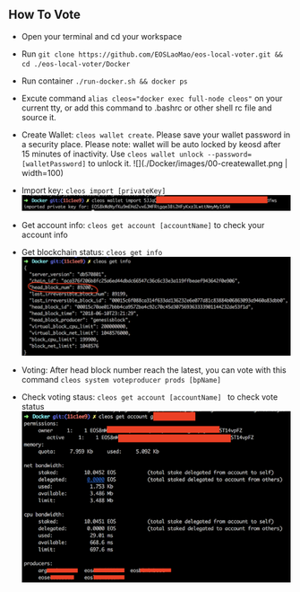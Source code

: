 ## How To Vote
* Open your terminal and cd your workspace

* Run `git clone https://github.com/EOSLaoMao/eos-local-voter.git && cd ./eos-local-voter/Docker`

* Run container `./run-docker.sh && docker ps`

* Excute command `alias cleos="docker exec full-node cleos"` on your current tty, or add this command to .bashrc or other shell rc file and source it.

* Create Wallet: `cleos wallet create`. Please save your wallet password in a security place. Please note: wallet will be auto locked by keosd after 15 minutes of inactivity. Use `cleos wallet unlock --password=[walletPassword]` to unlock it.
![](./Docker/images/00-createwallet.png | width=100)

* Import key: `cleos import [privateKey]`
![Optional Text](./Docker/images/01-importkey.png)

* Get account info: `cleos get account [accountName]` to check your account info 

* Get blockchain status: `cleos get info` 
![Optional Text](./Docker/images/02-getchaininfo.png)
 
* Voting: After head block number reach the latest, you can vote with this command `cleos system voteproducer prods [bpName]`

* Check voting staus: `cleos get account [accountName] ` to check vote status
![Optional Text](./Docker/images/03-votinginfo.png)
